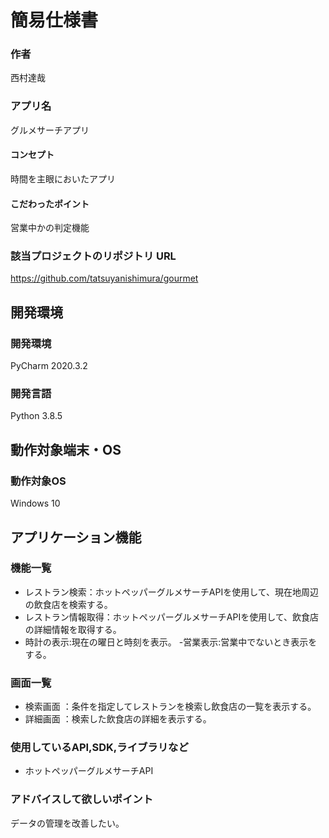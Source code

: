 # 簡易仕様書

### 作者
西村達哉
### アプリ名
グルメサーチアプリ

#### コンセプト
時間を主眼においたアプリ

#### こだわったポイント
営業中かの判定機能

### 該当プロジェクトのリポジトリ URL
https://github.com/tatsuyanishimura/gourmet

## 開発環境
### 開発環境
PyCharm 2020.3.2

### 開発言語
Python 3.8.5

## 動作対象端末・OS
### 動作対象OS
Windows 10

## アプリケーション機能

### 機能一覧
- レストラン検索：ホットペッパーグルメサーチAPIを使用して、現在地周辺の飲食店を検索する。
- レストラン情報取得：ホットペッパーグルメサーチAPIを使用して、飲食店の詳細情報を取得する。
- 時計の表示:現在の曜日と時刻を表示。
-営業表示:営業中でないとき表示をする。

### 画面一覧
- 検索画面 ：条件を指定してレストランを検索し飲食店の一覧を表示する。
- 詳細画面 ：検索した飲食店の詳細を表示する。

### 使用しているAPI,SDK,ライブラリなど
- ホットペッパーグルメサーチAPI

### アドバイスして欲しいポイント
データの管理を改善したい。